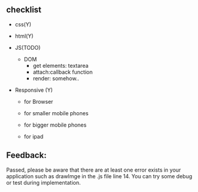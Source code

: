 ## checklist

* css(Y)
* html(Y)
* JS(TODO)
  * DOM
    * get elements: textarea
    * attach:callback function
    * render: somehow..

* Responsive (Y)

  * for Browser 

  * for smaller mobile phones

  * for bigger mobile phones

  * for ipad

  
  
  
## Feedback: 
  
Passed, please be aware that there are at least one error exists in your application such as drawImge in the .js file line 14. You can try some debug or test during implementation.
